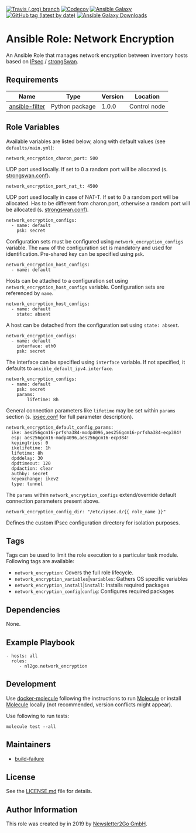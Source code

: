 [![Travis (.org) branch](https://img.shields.io/travis/nl2go/ansible-role-network-encryption/master)](https://travis-ci.org/nl2go/ansible-role-network-encryption)
[![Codecov](https://img.shields.io/codecov/c/github/nl2go/ansible-role-network-encryption)](https://codecov.io/gh/nl2go/ansible-role-network-encryption)
[![Ansible Galaxy](https://img.shields.io/badge/role-nl2go.network_encryption-blue.svg)](https://galaxy.ansible.com/nl2go/network_encryption/)
[![GitHub tag (latest by date)](https://img.shields.io/github/v/tag/nl2go/ansible-role-network-encryption)](https://galaxy.ansible.com/nl2go/network_encryption)
[![Ansible Galaxy Downloads](https://img.shields.io/ansible/role/d/46005.svg?color=blue)](https://galaxy.ansible.com/nl2go/network_encryption/)

# Ansible Role: Network Encryption

An Ansible Role that manages network encryption between inventory hosts based on [IPsec](https://de.wikipedia.org/wiki/IPsec) / [strongSwan](https://www.strongswan.org/).

## Requirements

| Name | Type | Version | Location |
|---|---|---|---|
| [ansible-filter](https://github.com/nl2go/ansible-filter) | Python package | 1.0.0 | Control node |


## Role Variables

Available variables are listed below, along with default values (see `defaults/main.yml`):

    network_encryption_charon_port: 500
 
UDP port used locally. If set to 0 a random port will be allocated (s. [strongswan.conf](https://wiki.strongswan.org/projects/strongswan/wiki/StrongswanConf)).

    network_encryption_port_nat_t: 4500
    
UDP port used locally in case of NAT-T. If set to 0 a random port will be allocated. Has to be different from charon.port, otherwise a random port will be allocated (s. [strongswan.conf](https://wiki.strongswan.org/projects/strongswan/wiki/StrongswanConf)).

    network_encryption_configs:
      - name: default
        psk: secret
        
Configuration sets must be configured using `network_encryption_configs` variable. The `name` of the configuration set is mandatory and
used for identification. Pre-shared key can be specified using `psk`.

    network_encryption_host_configs:
      - name: default

Hosts can be attached to a configuration set using `network_encryption_host_configs` variable. Configuration sets are referenced by `name`.      

    network_encryption_host_configs:
      - name: default
        state: absent

A host can be detached from the configuration set using `state: absent`.        

    network_encryption_configs:
      - name: default
        interface: eth0
        psk: secret

The interface can be specified using `interface` variable. If not specified, it defaults to `ansible_default_ipv4.interface`.

    network_encryption_configs:
      - name: default
        psk: secret
        params:
            lifetime: 8h
            
General connection parameters like `lifetime` may be set within `params` section (s. [ipsec.conf](https://wiki.strongswan.org/projects/strongswan/wiki/ConnSection) for full parameter description).

    network_encryption_default_config_params:
      ike: aes256gcm16-prfsha384-modp4096,aes256gcm16-prfsha384-ecp384!
      esp: aes256gcm16-modp4096,aes256gcm16-ecp384!
      keyingtries: 0
      ikelifetime: 1h
      lifetime: 8h
      dpddelay: 30
      dpdtimeout: 120
      dpdaction: clear
      authby: secret
      keyexchange: ikev2
      type: tunnel

The `params` within `network_encryption_configs` extend/override default connection parameters present above. 

    network_encryption_config_dir: "/etc/ipsec.d/{{ role_name }}"
    
Defines the custom IPsec configuration directory for isolation purposes.

## Tags

Tags can be used to limit the role execution to a particular task module. Following tags are available:

- `network_encryption`: Covers the full role lifecycle.
- `network_encryption_variables`|`variables`: Gathers OS specific variables
- `network_encryption_install`|`install`: Installs required packages
- `network_encryption_config`|`config`: Configures required packages

## Dependencies

None.

## Example Playbook

    - hosts: all
      roles:
         - nl2go.network_encryption
              
## Development
Use [docker-molecule](https://github.com/nl2go/docker-molecule) following the instructions to run [Molecule](https://molecule.readthedocs.io/en/stable/)
or install [Molecule](https://molecule.readthedocs.io/en/stable/) locally (not recommended, version conflicts might appear).


Use following to run tests:

    molecule test --all

## Maintainers

- [build-failure](https://github.com/build-failure)

## License

See the [LICENSE.md](LICENSE.md) file for details.

## Author Information

This role was created by in 2019 by [Newsletter2Go GmbH](https://www.newsletter2go.com/).
